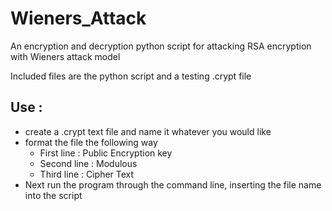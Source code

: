 # Wieners_Attack
An encryption and decryption python script for attacking RSA encryption with Wieners attack model

Included files are the python script and a testing .crypt file 

## Use :
- create a .crypt text file and name it whatever you would like
- format the file the following way
  - First line  : Public Encryption key
  - Second line : Modulous
  - Third line  : Cipher Text
- Next run the program through the command line, inserting the file name into the script
